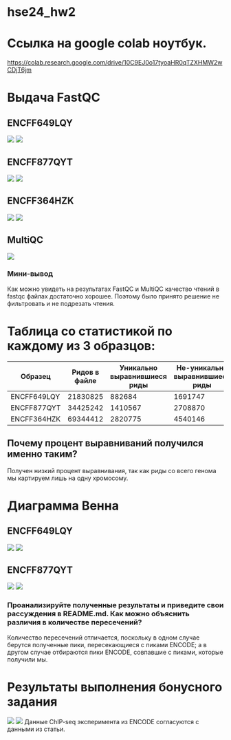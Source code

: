 # hse24_hw2
 
 # Ссылка на google colab ноутбук.
https://colab.research.google.com/drive/10C9EJ0o17tyoaHR0qTZXHMW2wCDjT6jm
# Выдача FastQC
## ENCFF649LQY
![](/screeenshots/base_ENCFF649LQY.png)
![](/screeenshots/ENCFF649LQY)
## ENCFF877QYT
![](/screeenshots/base_ENCFF877QYT.png)
![](/screeenshots/ENCFF877QYT.png)
## ENCFF364HZK
![](/screeenshots/base_ENCFF364HZK.png)
![](/screeenshots/ENCFF364HZK.png)

## MultiQC
![](/screeenshots/multiQC.png)

### Мини-вывод
Как можно увидеть на результатах FastQC и MultiQC качество чтений в fastqc файлах достаточно хорошее. Поэтому было принято решение не фильтровать и не подрезать чтения.

# Таблица со статистикой по каждому из 3 образцов:

| Образец | Ридов в файле | Уникально выравнившиеся риды | Не-уникально выравнившиеся риды | Не выравнившиеся риды |
|---------|---------------|-------------------------------|---------------------------------|----------------------|
| ENCFF649LQY| 21830825          | 882684                           | 1691747                            | 19256394                  |
| ENCFF877QYT| 34425242          | 1410567                          | 2708870                             | 30305805                   |
| ENCFF364HZK| 69344412           | 2820775                          | 4540146                             | 61983491                   |

## Почему процент выравниваний получился именно таким?
Получен низкий процент выравнивания, так как риды со всего генома мы картируем лишь на одну хромосому. 

# Диаграмма Венна
## ENCFF649LQY
![](/screeenshots/ven1.png)
![](/screeenshots/venn2.png)
## ENCFF877QYT
![](/screeenshots/venn3.png)
![](/screeenshots/venn4.png)

### Проанализируйте полученные результаты и приведите свои рассуждения в README.md. Как можно объяснить различия в количестве пересечений?
Количество пересечений отличается, поскольку в одном случае берутся полученные пики, пересекающиеся с пиками ENCODE; а в другом случае отбираются пики ENCODE, совпавшие с пиками, которые получили мы.

# Результаты выполнения бонусного задания
![](/screeenshots/pic.png)
![](/screeenshots/pic2.png)
Данные ChIP-seq эксперимента из ENCODE согласуются с данными из статьи.
